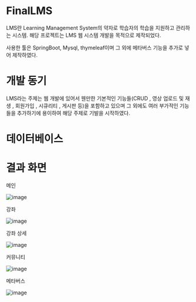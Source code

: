 # FinalLMS
LMS란 Learning Management System의 약자로 학습자의 학습을 지원하고 관리하는 시스템.
해당 프로젝트는 LMS 웹 시스템 개발을 목적으로 제작되었다.

사용한 툴은 SpringBoot, Mysql, thymeleaf이며 그 외에 메타버스 기능을 추가로 넣어 제작하였다.

# 개발 동기
LMS라는 주제는 웹 개발에 있어서 웬만한 기본적인 기능들(CRUD , 영상 업로드 및 재생 , 회원가입 , 시큐리티 , 게시판 등)을 포함하고 있으며 그 외에도 여러 부가적인
기능들을 추가하기에 용이하여 해당 주제로 기발을 시작하였다.

# 데이터베이스



# 결과 화면

메인

![image](https://github.com/Park-HyoungJoon/FinalLMS/assets/83392856/cbe74cd0-d837-4f8f-b307-fd9e0e58356d)

강좌

![image](https://github.com/Park-HyoungJoon/FinalLMS/assets/83392856/6ef2caae-f16d-4a74-af47-b9a6807c5102)

강좌 상세

![image](https://github.com/Park-HyoungJoon/FinalLMS/assets/83392856/a26a5512-2f9b-4c60-81ed-1ffd35ee23d3)


커뮤니티

![image](https://github.com/Park-HyoungJoon/FinalLMS/assets/83392856/9135de95-5c54-4b4f-b41a-2d17424b40da)


 메타버스
 
 ![image](https://github.com/Park-HyoungJoon/FinalLMS/assets/83392856/d16fe7c6-1d62-46a2-b358-f8497e6139ee)
